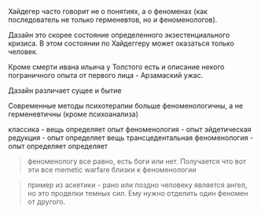 Хайдегер часто говорит не о понятиях, а о феноменах (как последователь не только герменевтов, но и феноменологов).

Дазайн это скорее состояние определенного экзестенциального кризиса. В этом состоянии по Хайдеггеру может оказаться только человек.

Кроме смерти ивана ильича у Толстого есть и описание некого пограничного опыта от первого лица - Арзамаский ужас.

Дазайн различает сущее и бытие

Современные методы психотерапии больше феноменологичны, а не герменевтичны (кроме психоанализа)

классика - вещь определяет опыт
феноменология - опыт
эйдетическая редукция - опыт определяет вещь
трансцедентальная феноменология - опыт определяет определяет

> феноменологу все равно, есть боги или нет. Получается что вот эти все memetic warfare близки к феноменологии

> пример из аскетики - рано или поздно человеку является ангел, но это проделки темных сил. Ему нужно отделить один феномен от другого.

 